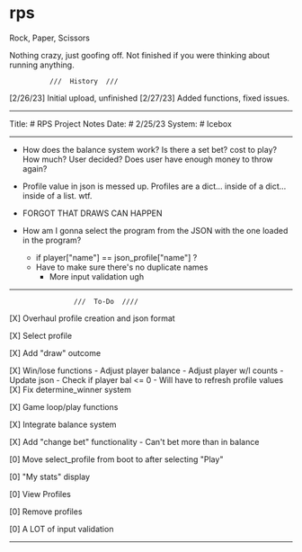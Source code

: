 # rps
Rock, Paper, Scissors

Nothing crazy, just goofing off.
Not finished if you were thinking about running anything.

              ///  History  ///

[2/26/23] Initial upload, unfinished
[2/27/23] Added functions, fixed issues.



---------------------------------------------------------------------------------

Title: 		# RPS Project Notes
Date:  		# 2/25/23 
System:		# Icebox

---------------------------------------------------------------------------------

- How does the balance system work? Is there a set bet?
  cost to play? How much? User decided? Does user have enough 
  money to throw again? 

- Profile value in json is messed up. Profiles are a dict... inside of a 
  dict... inside of a list. wtf.

- FORGOT THAT DRAWS CAN HAPPEN
- How am I gonna select the program from the JSON with the one loaded in the 
  program?
  - if player["name"] == json_profile["name"] ?
  - Have to make sure there's no duplicate names
    - More input validation ugh
---------------------------------------------------------------------------------

                    ///  To-Do  ////

[X] Overhaul profile creation and json format

[X] Select profile

[X] Add "draw" outcome

[X] Win/lose functions
    - Adjust player balance
    - Adjust player w/l counts
    - Update json
    - Check if player bal <= 0
    - Will have to refresh profile values
[X] Fix determine_winner system 

[X] Game loop/play functions

[X] Integrate balance system

[X] Add "change bet" functionality
    - Can't bet more than in balance


[0] Move select_profile from boot to after selecting "Play"

[0] "My stats" display

[0] View Profiles

[0] Remove profiles

[0] A LOT of input validation

---------------------------------------------------------------------------------
